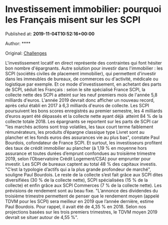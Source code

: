 
# Investissement immobilier: pourquoi les Français misent sur les SCPI

Published at: **2019-11-04T10:52:16+00:00**

Author: ****

Original: [Challenges](https://www.challenges.fr/immobilier/investissement-immobilier-collecte-record-pour-les-scpi_683041)

L'investissement locatif en direct représente des contraintes qui font hésiter bon nombre d'épargnants. Autre solution pour investir dans l'immobilier : les SCPI (sociétés civiles de placement immobilier), qui permettent d'investir dans les immeubles de bureaux, de commerces ou d'activité, médicale ou logistique par exemple. Et ce mode d'investissement, en achetant des parts de SCPI, séduit les Français : selon le site spécialisé France SCPI, la collecte nette des SCPI a atteint sur les neuf premiers mois de l'année 5,8 milliards d'euros. L'année 2019 devrait donc afficher un nouveau record, après celui établi en 2017 à 6,3 milliards d'euros de collecte.
Les SCPI poursuivent les bons scores enregistrés au premier semestre, les 4 milliards d’euros ayant été dépassés et la collecte nette ayant déjà  atteint 84 % de la collecte totale 2018. Les épargnants se reportent sur les parts de SCPI car "les marchés actions sont trop volatiles, les taux court terme faiblement rémunérateurs, les produits d’épargne classique type Livret sont au plancher et les fonds euros des assurances vie au plus bas", constate Paul Bourdois, cofondateur de France SCPI. Et surtout, les investisseurs profitent des taux de crédit immobilier au plancher (à 1,19 % en moyenne hors assurance et toutes durées d’emprunt confondues au troisième trimestre 2019, selon l’Observatoire Crédit Logement/CSA) pour emprunter pour investir.
Les SCPI de bureaux captent au total 48 % des capitaux investis. "C’est la typologie d’actifs qui a la plus grande profondeur de marché", souligne Paul Bourdois. Le reste de la collecte s’est fait grâce aux SCPI dites diversifiées (30 % de la collecte nette), SCPI spécialisées (15 % de la collecte) et enfin grâce aux SCPI Commerces (7 % de la collecte nette). Les prévisions de rendement sont au beau fixe. "L’annonce des dividendes du troisième trimestre permettent de penser que le rendement moyen (appelé TDVM pour les SCPI) sera meilleur en 2019 que l’année dernière, estime Paul Bourdois. Pour rappel, il avait été de 4,35 % en 2018. Selon nos projections basées sur les trois premiers trimestres, le TDVM moyen 2019 devrait se situer autour de 4,55 %".
